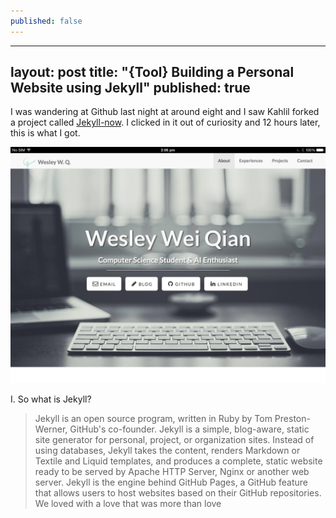 ```yaml
---
published: false
---
```



---
layout: post
title: "{Tool} Building a Personal Website using Jekyll"
published: true
---

I was wandering at Github last night at around eight and I saw Kahlil forked a project called [Jekyll-now](https://github.com/barryclark/jekyll-now). I clicked in it out of curiosity and 12 hours later, this is what I got. 

![Personal Website](https://raw.githubusercontent.com/WesleyyC/blog/gh-pages/images/personal_site_screenshot.png)

I. So what is Jekyll?

> Jekyll is an open source program, written in Ruby by Tom Preston-Werner, GitHub's co-founder. Jekyll is a simple, blog-aware, static site generator for personal, project, or organization sites. Instead of using databases, Jekyll takes the content, renders Markdown or Textile and Liquid templates, and produces a complete, static website ready to be served by Apache HTTP Server, Nginx or another web server. Jekyll is the engine behind GitHub Pages, a GitHub feature that allows users to host websites based on their GitHub repositories.
We loved with a love that was more than love







